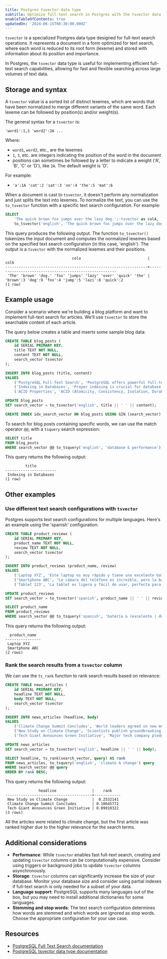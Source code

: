 ```yaml
---
title: Postgres tsvector data type
subtitle: Optimize full-text search in Postgres with the tsvector data type
enableTableOfContents: true
updatedOn: '2024-06-15T08:30:00.000Z'
---
```


`tsvector` is a specialized Postgres data type designed for full-text search operations. It represents a document in a form optimized for text search, where each word is reduced to its root form (lexeme) and stored with information about its position and importance.

In Postgres, the `tsvector` data type is useful for implementing efficient full-text search capabilities, allowing for fast and flexible searching across large volumes of text data.

<CTA />

## Storage and syntax

A `tsvector` value is a sorted list of distinct lexemes, which are words that have been normalized to merge different variants of the same word. Each lexeme can be followed by position(s) and/or weight(s).

The general syntax for a `tsvector` is:

```
'word1':1,3 'word2':2A ...
```

Where:

- `word1`, `word2`, etc., are the lexemes
- `1`, `3`, etc. are integers indicating the position of the word in the document
- positions can sometimes be followed by a letter to indicate a weight ('A', 'B', 'C' or 'D'), like `2A`. The default weight is 'D'.

For example:

- `'a':1A 'cat':2 'sat':3 'on':4 'the':5 'mat':6`

When a document is cast to `tsvector`, it doesn't perform any normalization and just splits the text into lexemes. To normalize the text, you can use the `to_tsvector` function with a specific text search configuration. For example:

```sql
SELECT
    'The quick brown fox jumps over the lazy dog.'::tsvector as colA,
    to_tsvector('english', 'The quick brown fox jumps over the lazy dog.') as colB;
```

This query produces the following output. The function `to_tsvector()` tokenizes the input document and computes the normalized lexemes based on the specified text search configuration (in this case, 'english'). The output is a `tsvector` with the normalized lexemes and their positions.

```text
                              cola                              |                         colb
----------------------------------------------------------------+-------------------------------------------------------
 'The' 'brown' 'dog.' 'fox' 'jumps' 'lazy' 'over' 'quick' 'the' | 'brown':3 'dog':9 'fox':4 'jump':5 'lazi':8 'quick':2
(1 row)
```

## Example usage

Consider a scenario where we're building a blog platform and want to implement full-text search for articles. We'll use `tsvector` to store the searchable content of each article.

The query below creates a table and inserts some sample blog data:

```sql
CREATE TABLE blog_posts (
    id SERIAL PRIMARY KEY,
    title TEXT NOT NULL,
    content TEXT NOT NULL,
    search_vector tsvector
);

INSERT INTO blog_posts (title, content)
VALUES
    ('PostgreSQL Full-Text Search', 'PostgreSQL offers powerful full-text search capabilities using tsvector and tsquery.'),
    ('Indexing in Databases', 'Proper indexing is crucial for database performance. It can significantly speed up query execution.'),
    ('ACID Properties', 'ACID (Atomicity, Consistency, Isolation, Durability) properties ensure reliable processing of database transactions.');

UPDATE blog_posts
SET search_vector = to_tsvector('english', title || ' ' || content);

CREATE INDEX idx_search_vector ON blog_posts USING GIN (search_vector);
```

To search for blog posts containing specific words, we can use the match operator `@@`, with a `tsquery` search expression:

```sql
SELECT title
FROM blog_posts
WHERE search_vector @@ to_tsquery('english', 'database & performance');
```

This query returns the following output:

```text
         title
-----------------------
 Indexing in Databases
(1 row)
```

## Other examples

### Use different text search configurations with `tsvector`

Postgres supports text search configurations for multiple languages. Here's an example using the 'spanish' configuration:

```sql
CREATE TABLE product_reviews (
    id SERIAL PRIMARY KEY,
    product_name TEXT NOT NULL,
    review TEXT NOT NULL,
    search_vector tsvector
);

INSERT INTO product_reviews (product_name, review)
VALUES
    ('Laptop XYZ', 'Este laptop es muy rápido y tiene una excelente batería.'),
    ('Smartphone ABC', 'La cámara del teléfono es increíble, pero la batería no dura mucho.'),
    ('Tablet 123', 'La tablet es ligera y fácil de usar, perfecta para leer libros.');

UPDATE product_reviews
SET search_vector = to_tsvector('spanish', product_name || ' ' || review);

SELECT product_name
FROM product_reviews
WHERE search_vector @@ to_tsquery('spanish', 'batería & (excelente | dura)');
```

This query returns the following output:

```text
  product_name
----------------
 Laptop XYZ
 Smartphone ABC
(2 rows)
```

### Rank the search results from a `tsvector` column

We can use the `ts_rank` function to rank search results based on relevance:

```sql
CREATE TABLE news_articles (
    id SERIAL PRIMARY KEY,
    headline TEXT NOT NULL,
    body TEXT NOT NULL,
    search_vector tsvector
);

INSERT INTO news_articles (headline, body)
VALUES
    ('Climate Change Summit Concludes', 'World leaders agreed on new measures to combat global warming at the climate summit.'),
    ('New Study on Climate Change', 'Scientists publish groundbreaking research on the effects of climate change on biodiversity.'),
    ('Tech Giant Announces Green Initiative', 'Major tech company pledges to be carbon neutral by 2030 in fight against climate change.');

UPDATE news_articles
SET search_vector = to_tsvector('english', headline || ' ' || body);

SELECT headline, ts_rank(search_vector, query) AS rank
FROM news_articles, to_tsquery('english', 'climate & change') query
WHERE search_vector @@ query
ORDER BY rank DESC;
```

This query returns the following output:

```text
               headline                |    rank
---------------------------------------+------------
 New Study on Climate Change           |  0.2532141
 Climate Change Summit Concludes       | 0.10645772
 Tech Giant Announces Green Initiative | 0.09910322
(3 rows)
```

All the articles were related to climate change, but the first article was ranked higher due to the higher relevance for the search terms.

## Additional considerations

- **Performance**: While `tsvector` enables fast full-text search, creating and updating `tsvector` columns can be computationally expensive. Consider using triggers or background jobs to update `tsvector` columns asynchronously.
- **Storage**: `tsvector` columns can significantly increase the size of your database. Monitor your database size and consider using partial indexes if full-text search is only needed for a subset of your data.
- **Language support**: PostgreSQL supports many languages out of the box, but you may need to install additional dictionaries for some languages.
- **Stemming and stop words**: The text search configuration determines how words are stemmed and which words are ignored as stop words. Choose the appropriate configuration for your use case.

## Resources

- [PostgreSQL Full Text Search documentation](https://www.postgresql.org/docs/current/textsearch.html)
- [PostgreSQL tsvector data type documentation](https://www.postgresql.org/docs/current/datatype-textsearch.html)

<NeedHelp />
